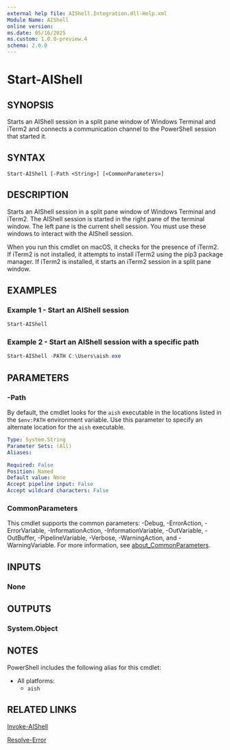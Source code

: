 ```yaml
---
external help file: AIShell.Integration.dll-Help.xml
Module Name: AIShell
online version:
ms.date: 05/16/2025
ms.custom: 1.0.0-preview.4
schema: 2.0.0
---
```


# Start-AIShell

## SYNOPSIS
Starts an AIShell session in a split pane window of Windows Terminal and iTerm2 and connects a
communication channel to the PowerShell session that started it.

## SYNTAX

```
Start-AIShell [-Path <String>] [<CommonParameters>]
```

## DESCRIPTION

Starts an AIShell session in a split pane window of Windows Terminal and iTerm2. The AIShell session
is started in the right pane of the terminal window. The left pane is the current shell session. You
must use these windows to interact with the AIShell session.

When you run this cmdlet on macOS, it checks for the presence of iTerm2. If iTerm2 is not
installed, it attempts to install iTerm2 using the pip3 package manager. If iTerm2 is
installed, it starts an iTerm2 session in a split pane window.

## EXAMPLES

### Example 1 - Start an AIShell session

```powershell
Start-AIShell
```

### Example 2 - Start an AIShell session with a specific path

```powershell
Start-AIShell -PATH C:\Users\aish.exe
```

## PARAMETERS

### -Path

By default, the cmdlet looks for the `aish` executable in the locations listed in the `$env:PATH`
environment variable. Use this parameter to specify an alternate location for the `aish` executable.

```yaml
Type: System.String
Parameter Sets: (All)
Aliases:

Required: False
Position: Named
Default value: None
Accept pipeline input: False
Accept wildcard characters: False
```

### CommonParameters

This cmdlet supports the common parameters: -Debug, -ErrorAction, -ErrorVariable,
-InformationAction, -InformationVariable, -OutVariable, -OutBuffer, -PipelineVariable, -Verbose,
-WarningAction, and -WarningVariable. For more information, see
[about_CommonParameters](http://go.microsoft.com/fwlink/?LinkID=113216).

## INPUTS

### None

## OUTPUTS

### System.Object

## NOTES

PowerShell includes the following alias for this cmdlet:

- All platforms:
  - `aish`

## RELATED LINKS

[Invoke-AIShell](Invoke-AIShell.md)

[Resolve-Error](Resolve-Error.md)
